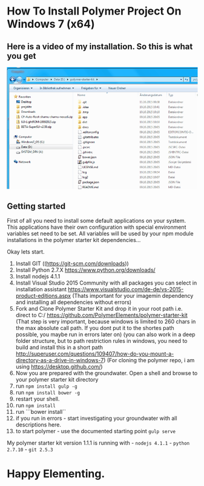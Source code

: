 # How To Install Polymer Project On Windows 7 (x64)

## Here is a video of my installation. So this is what you get
![windows-7-x64-screencast.gif](windows-7-x64-screencast.gif)

## Getting started

First of all you need to install some default applications on your system.
This applications have their own configuration with special environment variables set need to be set.
All variables will be used by your npm module installations in the polymer starter kit dependencies...

Okay lets start.

 1. Install GIT ((https://git-scm.com/downloads))
 2. Install Python 2.7.X https://www.python.org/downloads/
 3. Install nodejs 4.1.1
 4. Install Visual Studio 2015 Community with all packages you can select in installation assistant https://www.visualstudio.com/de-de/vs-2015-product-editions.aspx
    (Thats important for your imagemin dependency and installing all dependencies without errors)
 5. Fork and Clone Polymer Starter Kit and drop it in your root path i.e. direct to C:/ https://github.com/PolymerElements/polymer-starter-kit
    (That step is very important, because windows is limited to 260 chars in the max absolute call path. If you dont put it to the shortes path possible, you maybe run in errors later on)
    (you can also work in a deep folder structure, but to path restriction rules in windows, you need to build and install this in a short path http://superuser.com/questions/109407/how-do-you-mount-a-directory-as-a-drive-in-windows-7)
    (For cloning the polymer repo, i am using https://desktop.github.com/)
 6. Now you are prepared with the groundwater. Open a shell and browse to your polymer starter kit directory
 7. run ```npm install gulp -g```
 8. run ```npm install bower -g```
 9. restart your shell.
 10. run ```npm install```
 11. run ```bower install``
 12. if you run in errors - start investigating your groundwater with all descriptions here.
 13. to start polymer - use the documented starting point ```gulp serve```
 
My polymer starter kit version 1.1.1 is running with
    - ```nodejs 4.1.1```
    - ```python 2.7.10```
    - ```git 2.5.3```
    
# Happy Elementing.

